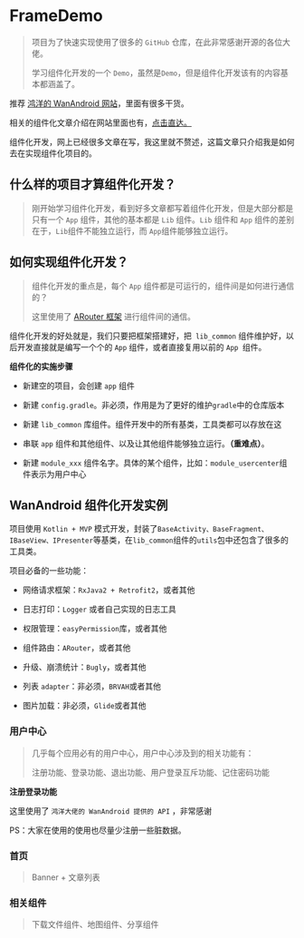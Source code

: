 # FrameDemo 

> 项目为了快速实现使用了很多的 `GitHub` 仓库，在此非常感谢开源的各位大佬。
>
> 学习组件化开发的一个 `Demo`，虽然是` Demo `，但是组件化开发该有的内容基本都涵盖了。



推荐 [鸿洋的 WanAndroid 网站](https://www.wanandroid.com)，里面有很多干货。

相关的组件化文章介绍在网站里面也有，[点击直达。](https://www.wanandroid.com/article/query?k=%E7%BB%84%E4%BB%B6%E5%8C%96)

组件化开发，网上已经很多文章在写，我这里就不赘述，这篇文章只介绍我是如何去在实现组件化项目的。



## 什么样的项目才算组件化开发？

> 刚开始学习组件化开发，看到好多文章都写着组件化开发，但是大部分都是只有一个 `App` 组件，其他的基本都是 `Lib` 组件。`Lib` 组件和 `App` 组件的差别在于，`Lib`组件不能独立运行，而 `App`组件能够独立运行。



## 如何实现组件化开发？

> 组件化开发的重点是，每个 `App` 组件都是可运行的，组件间是如何进行通信的？
>
> 这里使用了 [ARouter 框架](https://github.com/alibaba/ARouter) 进行组件间的通信。



组件化开发的好处就是，我们只要把框架搭建好，把` lib_common` 组件维护好，以后开发直接就是编写一个个的 `App` 组件，或者直接复用以前的 `App `组件。



**组件化的实施步骤**

- 新建空的项目，会创建 `app` 组件

- 新建 `config.gradle`。非必须，作用是为了更好的维护`gradle`中的仓库版本
- 新建 `lib_common` 库组件。组件开发中的所有基类，工具类都可以存放在这
- 串联 `app` 组件和其他组件、以及让其他组件能够独立运行。**（重难点）**。
- 新建 `module_xxx` 组件名字。具体的某个组件，比如：`module_usercenter`组件表示为用户中心



## WanAndroid 组件化开发实例

项目使用 `Kotlin + MVP` 模式开发，封装了`BaseActivity、BaseFragment、IBaseView、IPresenter`等基类，在`lib_common`组件的`utils`包中还包含了很多的工具类。



项目必备的一些功能：

- 网络请求框架：`RxJava2 + Retrofit2`，或者其他
- 日志打印：`Logger` 或者自己实现的日志工具
- 权限管理：`easyPermission`库，或者其他

- 组件路由：`ARouter`，或者其他
- 升级、崩溃统计：`Bugly`，或者其他
- 列表 `adapter`：非必须，`BRVAH`或者其他
- 图片加载：非必须，`Glide`或者其他



### 用户中心

> 几乎每个应用必有的用户中心，用户中心涉及到的相关功能有：
>
> 注册功能、登录功能、退出功能、用户登录互斥功能、记住密码功能



**注册登录功能**

这里使用了 `鸿洋大佬的 WanAndroid 提供的 API` ，非常感谢

PS：大家在使用的使用也尽量少注册一些脏数据。







### 首页

> Banner + 文章列表



### 相关组件

> 下载文件组件、地图组件、分享组件




